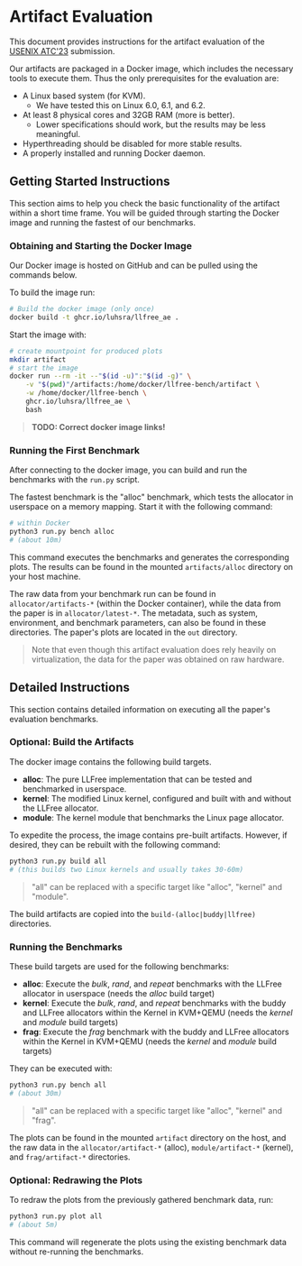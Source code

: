 # Artifact Evaluation

This document provides instructions for the artifact evaluation of the [USENIX ATC'23](https://www.usenix.org/conference/atc23/call-for-artifacts) submission.

Our artifacts are packaged in a Docker image, which includes the necessary tools to execute them.
Thus the only prerequisites for the evaluation are:

- A Linux based system (for KVM).
  - We have tested this on Linux 6.0, 6.1, and 6.2.
- At least 8 physical cores and 32GB RAM (more is better).
  - Lower specifications should work, but the results may be less meaningful.
- Hyperthreading should be disabled for more stable results.
- A properly installed and running Docker daemon.


## Getting Started Instructions

This section aims to help you check the basic functionality of the artifact within a short time frame.
You will be guided through starting the Docker image and running the fastest of our benchmarks.

### Obtaining and Starting the Docker Image

Our Docker image is hosted on GitHub and can be pulled using the commands below.

To build the image run:

```sh
# Build the docker image (only once)
docker build -t ghcr.io/luhsra/llfree_ae .
```

Start the image with:

```sh
# create mountpoint for produced plots
mkdir artifact
# start the image
docker run --rm -it --"$(id -u)":"$(id -g)" \
    -v "$(pwd)"/artifacts:/home/docker/llfree-bench/artifact \
    -w /home/docker/llfree-bench \
    ghcr.io/luhsra/llfree_ae \
    bash
```

> **TODO: Correct docker image links!**

### Running the First Benchmark

After connecting to the docker image, you can build and run the benchmarks with the `run.py` script.

The fastest benchmark is the "alloc" benchmark, which tests the allocator in userspace on a memory mapping.
Start it with the following command:

```sh
# within Docker
python3 run.py bench alloc
# (about 10m)
```

This command executes the benchmarks and generates the corresponding plots.
The results can be found in the mounted `artifacts/alloc` directory on your host machine.

The raw data from your benchmark run can be found in `allocator/artifacts-*` (within the Docker container), while the data from the paper is in `allocator/latest-*`.
The metadata, such as system, environment, and benchmark parameters, can also be found in these directories.
The paper's plots are located in the `out` directory.

> Note that even though this artifact evaluation does rely heavily on virtualization, the data for the paper was obtained on raw hardware.


## Detailed Instructions

This section contains detailed information on executing all the paper's evaluation benchmarks.

### Optional: Build the Artifacts

The docker image contains the following build targets.

- **alloc**: The pure LLFree implementation that can be tested and benchmarked in userspace.
- **kernel**: The modified Linux kernel, configured and built with and without the LLFree allocator.
- **module**: The kernel module that benchmarks the Linux page allocator.

To expedite the process, the image contains pre-built artifacts.
However, if desired, they can be rebuilt with the following command:

```sh
python3 run.py build all
# (this builds two Linux kernels and usually takes 30-60m)
```

> "all" can be replaced with a specific target like "alloc", "kernel" and "module".

The build artifacts are copied into the `build-(alloc|buddy|llfree)` directories.


### Running the Benchmarks

These build targets are used for the following benchmarks:

- **alloc**: Execute the *bulk*, *rand*, and *repeat* benchmarks with the LLFree allocator in userspace (needs the *alloc* build target)
- **kernel**: Execute the *bulk*, *rand*, and *repeat* benchmarks with the buddy and LLFree allocators within the Kernel in KVM+QEMU (needs the *kernel* and *module* build targets)
- **frag**: Execute the *frag* benchmark with the buddy and LLFree allocators within the Kernel in KVM+QEMU (needs the *kernel* and *module* build targets)

They can be executed with:

```sh
python3 run.py bench all
# (about 30m)
```

> "all" can be replaced with a specific target like "alloc", "kernel" and "frag".

The plots can be found in the mounted `artifact` directory on the host, and the raw data in the `allocator/artifact-*` (alloc), `module/artifact-*` (kernel), and `frag/artifact-*` directories.


### Optional: Redrawing the Plots

To redraw the plots from the previously gathered benchmark data, run:

```sh
python3 run.py plot all
# (about 5m)
```

This command will regenerate the plots using the existing benchmark data without re-running the benchmarks.
